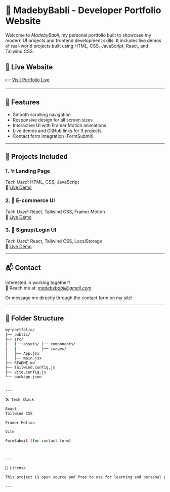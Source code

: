 # 💼 MadebyBabli - Developer Portfolio Website

Welcome to *MadebyBabli*, my personal portfolio built to showcase my modern UI projects and frontend development skills. It includes live demos of real-world projects built using HTML, CSS, JavaScript, React, and Tailwind CSS.

## 🔗 Live Website

👉 [Visit Portfolio Live](https://madebybabli-landing-page.netlify.app)

---

## 🧩 Features

- Smooth scrolling navigation
- Responsive design for all screen sizes
- Interactive UI with Framer Motion animations
- Live demos and GitHub links for 3 projects
- Contact form integration (FormSubmit)

---
## 🚀 Projects Included

### 1. ✨ Landing Page  
*Tech Used:* HTML, CSS, JavaScript  
🔗 [Live Demo](https://madebybabli-landing-page.netlify.app)

### 2. 🛒 E-commerce UI  
*Tech Used:* React, Tailwind CSS, Framer Motion  
🔗 [Live Demo](https://madebybabli-ecommerce.netlify.app)

### 3. 🔐 Signup/Login UI  
*Tech Used:* React, Tailwind CSS, LocalStorage  
🔗 [Live Demo](https://madebybabli-login-signup.netlify.app)

---

## 📬 Contact

Interested in working together?  
📧 Reach me at: *madebybabli@gmail.com*

Or message me directly through the contact form on my site!

---
## 📁 Folder Structure

```bash
my-portfolio/
├── public/
├── src/
│   |───assets/ ├── components/
│   |           ├── images/
│   ├── App.jsx
│   ├── main.jsx
├── README.md
├── tailwind.config.js
├── vite.config.js
└── package.json


---

🛠 Tech Stack

React
Tailwind CSS

Framer Motion

Vite

FormSubmit (for contact form)



---

📌 License

This project is open source and free to use for learning and personal portfolios.

---